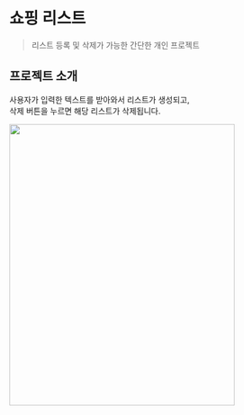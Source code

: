 # 쇼핑 리스트
> 리스트 등록 및 삭제가 가능한 간단한 개인 프로젝트

## 프로젝트 소개
사용자가 입력한 텍스트를 받아와서 리스트가 생성되고, <br>
삭제 버튼을 누르면 해당 리스트가 삭제됩니다.

<img src = "https://user-images.githubusercontent.com/69198709/206915008-6abf4ed7-f97a-478e-ac7c-e6eb807a463d.gif"  width="400" height="500">
